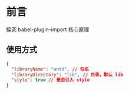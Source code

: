 # 前言

探究 babel-plugin-import 核心原理

## 使用方式

```json
{
  "libraryName": "antd", // 包名
  "libraryDirectory": "lib", // 目录，默认 lib
  "style": true // 是否引入 style
}
```
